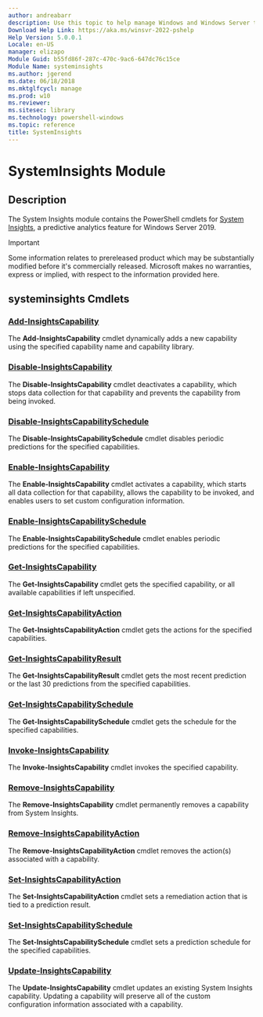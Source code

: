 ```yaml
---
author: andreabarr
description: Use this topic to help manage Windows and Windows Server technologies with Windows PowerShell.
Download Help Link: https://aka.ms/winsvr-2022-pshelp
Help Version: 5.0.0.1
Locale: en-US
manager: elizapo
Module Guid: b55fd86f-287c-470c-9ac6-647dc76c15ce
Module Name: systeminsights
ms.author: jgerend
ms.date: 06/18/2018
ms.mktglfcycl: manage
ms.prod: w10
ms.reviewer: 
ms.sitesec: library
ms.technology: powershell-windows
ms.topic: reference
title: SystemInsights
---
```


# SystemInsights Module

## Description
The System Insights module contains the PowerShell cmdlets for [System Insights](https://aka.ms/SystemInsights), a predictive analytics feature for Windows Server 2019.

>[!IMPORTANT]
>Some information relates to prereleased product which may be substantially modified before it's commercially released. Microsoft makes no warranties, express or implied, with respect to the information provided here.

## systeminsights Cmdlets
### [Add-InsightsCapability](Add-InsightsCapability.md)
The **Add-InsightsCapability** cmdlet dynamically adds a new capability using the specified capability name and capability library.

### [Disable-InsightsCapability](Disable-InsightsCapability.md)
The **Disable-InsightsCapability** cmdlet deactivates a capability, which stops data collection for that capability and prevents the capability from being invoked.

### [Disable-InsightsCapabilitySchedule](Disable-InsightsCapabilitySchedule.md)
The **Disable-InsightsCapabilitySchedule** cmdlet disables periodic predictions for the specified capabilities.

### [Enable-InsightsCapability](Enable-InsightsCapability.md)
The **Enable-InsightsCapability** cmdlet activates a capability, which starts all data collection for that capability, allows the capability to be invoked, and enables users to set custom configuration information.

### [Enable-InsightsCapabilitySchedule](Enable-InsightsCapabilitySchedule.md)
The **Enable-InsightsCapabilitySchedule** cmdlet enables periodic predictions for the specified capabilities.

### [Get-InsightsCapability](Get-InsightsCapability.md)
The **Get-InsightsCapability** cmdlet gets the specified capability, or all available capabilities if left unspecified.

### [Get-InsightsCapabilityAction](Get-InsightsCapabilityAction.md)
The **Get-InsightsCapabilityAction** cmdlet gets the actions for the specified capabilities. 

### [Get-InsightsCapabilityResult](Get-InsightsCapabilityResult.md)
The **Get-InsightsCapabilityResult** cmdlet gets the most recent prediction or the last 30 predictions from the specified capabilities.

### [Get-InsightsCapabilitySchedule](Get-InsightsCapabilitySchedule.md)
The **Get-InsightsCapabilitySchedule** cmdlet gets the schedule for the specified capabilities.

### [Invoke-InsightsCapability](Invoke-InsightsCapability.md)
The **Invoke-InsightsCapability** cmdlet invokes the specified capability.

### [Remove-InsightsCapability](Remove-InsightsCapability.md)
The **Remove-InsightsCapability** cmdlet permanently removes a capability from System Insights. 

### [Remove-InsightsCapabilityAction](Remove-InsightsCapabilityAction.md)
The **Remove-InsightsCapabilityAction** cmdlet removes the action(s) associated with a capability.

### [Set-InsightsCapabilityAction](Set-InsightsCapabilityAction.md)
The **Set-InsightsCapabilityAction** cmdlet sets a remediation action that is tied to a prediction result.

### [Set-InsightsCapabilitySchedule](Set-InsightsCapabilitySchedule.md)
The **Set-InsightsCapabilitySchedule** cmdlet sets a prediction schedule for the specified capabilities.

### [Update-InsightsCapability](Update-InsightsCapability.md)
The **Update-InsightsCapability** cmdlet updates an existing System Insights capability. Updating a capability will preserve all of the custom configuration information associated with a capability.

